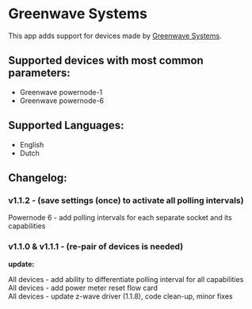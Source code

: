 # Greenwave Systems

This app adds support for devices made by [Greenwave Systems](http://www.greenwavesystems.com).

## Supported devices with most common parameters:
* Greenwave powernode-1
* Greenwave powernode-6

## Supported Languages:
* English
* Dutch

## Changelog:
### v1.1.2 - (save settings (once) to activate all polling intervals)
Powernode 6 - add polling intervals for each separate socket and its capabilities

### v1.1.0 & v1.1.1 - (re-pair of devices is needed)
**update:**

All devices - add ability to differentiate polling interval for all capabilities    
All devices - add power meter reset flow card  
All devices - update z-wave driver (1.1.8), code clean-up, minor fixes   
